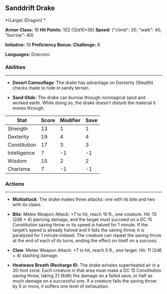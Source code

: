 ## Sanddrift Drake
*(Large) (Dragon) *

**Armor Class:** 16
**Hit Points:** 102 (12d10+36)
**Speed:** {"climb": 20, "walk": 40, "burrow": 40}

**Initiative:** 19
**Proficiency Bonus:**
**Challenge:** 6

**Languages:** Draconic

### Abilities
 --- 
- **Desert Camouflage**: The drake has advantage on Dexterity (Stealth) checks made to hide in sandy terrain.

- **Sand Glide**: The drake can burrow through nonmagical sand and worked earth. While doing so, the drake doesn’t disturb the material it moves through.



| Stat | Score | Modifier | Save |
| ---- | ---- | ---- | ---- |
| Strength | 13 | 1 | 1 |
| Dexterity | 19 | 4 | 4 |
| Constitution | 17 | 3 | 3 |
| Intelligence | 7 | -1 | -1 |
| Wisdom | 15 | 2 | 2 |
| Charisma | 7 | -1 | -1 |

### Actions
 --- 
- **Multiattack**: The drake makes three attacks: one with its bite and two with its claws.

- **Bite**: Melee Weapon Attack: +7 to hit, reach 10 ft., one creature. Hit: 13 (2d8 + 4) piercing damage, and the target must succeed on a DC 15 Constitution saving throw or its speed is halved for 1 minute. If the target’s speed is already halved and it fails the saving throw, it is paralyzed for 1 minute instead. The creature can repeat the saving throw at the end of each of its turns, ending the effect on itself on a success.

- **Claw**: Melee Weapon Attack: +7 to hit, reach 5 ft., one target. Hit: 11 (2d6 + 4) slashing damage.

- **Heatwave Breath (Recharge 6)**: The drake exhales superheated air in a 30-foot cone. Each creature in that area must make a DC 15 Constitution saving throw, taking 21 (6d6) fire damage on a failed save, or half as much damage on a successful one. If a creature fails the saving throw by 5 or more, it suffers one level of exhaustion.

